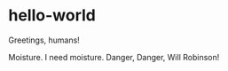 hello-world
===========

Greetings, humans!

Moisture. I need moisture. Danger, Danger, Will Robinson! 

